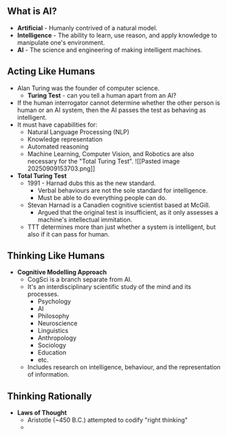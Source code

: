 ## What is AI?
- **Artificial** - Humanly contrived of a natural model.
- **Intelligence** - The ability to learn, use reason, and apply knowledge to manipulate one's environment.
- **AI** - The science and engineering of making intelligent machines.
## Acting Like Humans
- Alan Turing was the founder of computer science.
	- **Turing Test** - can you tell a human apart from an AI?
- If the human interrogator cannot determine whether the other person is human or an AI system, then the AI passes the test as behaving as intelligent.
- It must have capabilities for:
	- Natural Language Processing (NLP)
	- Knowledge representation
	- Automated reasoning
	- Machine Learning, Computer Vision, and Robotics are also necessary for the "Total Turing Test".
![[Pasted image 20250909153703.png]]
- **Total Turing Test**
	- 1991 - Harnad dubs this as the new standard.
		- Verbal behaviours are not the sole standard for intelligence.
		- Must be able to do everything people can do.
	- Stevan Harnad is a Canadien cognitive scientist based at McGill.
		- Argued that the original test is insufficient, as it only assesses a machine's intellectual immitation.
	- TTT determines more than just whether a system is intelligent, but also if it can pass for human.
## Thinking Like Humans
- **Cognitive Modelling Approach**
	- CogSci is a branch separate from AI.
	- It's an interdisciplinary scientific study of the mind and its processes.
		- Psychology
		- AI
		- Philosophy
		- Neuroscience
		- Linguistics
		- Anthropology
		- Sociology
		- Education
		- etc.
	- Includes research on intelligence, behaviour, and the representation of information.
## Thinking Rationally
- **Laws of Thought**
	- Aristotle (~450 B.C.) attempted to codify "right thinking"
	- 